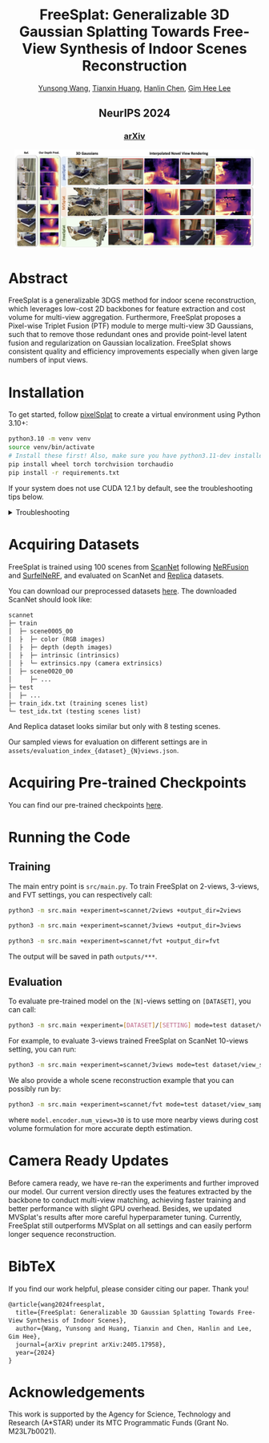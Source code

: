 <p align="center">

  <h1 align="center">FreeSplat: Generalizable 3D Gaussian Splatting Towards Free-View Synthesis of Indoor Scenes Reconstruction</h1>
  <p align="center">
    <a href="https://wangys16.github.io/">Yunsong Wang</a>,
    <a href="https://tianxinhuang.github.io/">Tianxin Huang</a>,
    <a href="https://hlinchen.github.io/">Hanlin Chen</a>,
    <a href="https://www.comp.nus.edu.sg/~leegh/">Gim Hee Lee</a>

  </p>

  <h2 align="center">NeurIPS 2024</h2>

  <h3 align="center"><a href="https://arxiv.org/pdf/2405.17958">arXiv</a>
  <div align="center"></div>
</p>

<p align="center">
  <a href="">
    <img src="./teaser/FreeSplat.jpg" alt="Logo" width="95%">
  </a>
</p>

# Abstract

FreeSplat is a generalizable 3DGS method for indoor scene reconstruction, which leverages low-cost 2D backbones for feature extraction and cost volume for multi-view aggregation. Furthermore, FreeSplat proposes a Pixel-wise Triplet Fusion (PTF) module to merge multi-view 3D Gaussians, such that to remove those redundant ones and provide point-level latent fusion and regularization on Gaussian localization. FreeSplat shows consistent quality and efficiency improvements especially when given large numbers of input views.

# Installation

To get started, follow [pixelSplat](https://github.com/dcharatan/pixelsplat) to create a virtual environment using Python 3.10+:

```bash
python3.10 -m venv venv
source venv/bin/activate
# Install these first! Also, make sure you have python3.11-dev installed if using Ubuntu.
pip install wheel torch torchvision torchaudio
pip install -r requirements.txt
```

If your system does not use CUDA 12.1 by default, see the troubleshooting tips below.

<details>
<summary>Troubleshooting</summary>
<br>

The Gaussian splatting CUDA code (`diff-gaussian-rasterization`) must be compiled using the same version of CUDA that PyTorch was compiled with. As of December 2023, the version of PyTorch you get when doing `pip install torch` was built using CUDA 12.1. If your system does not use CUDA 12.1 by default, you can try the following:

- Install a version of PyTorch that was built using your CUDA version. For example, to get PyTorch with CUDA 11.8, use the following command (more details [here](https://pytorch.org/get-started/locally/)):

```bash
pip3 install torch torchvision torchaudio --index-url https://download.pytorch.org/whl/cu118
```

- Install CUDA Toolkit 12.1 on your system. One approach (*try this at your own risk!*) is to install a second CUDA Toolkit version using the `runfile (local)` option [here](https://developer.nvidia.com/cuda-12-1-0-download-archive?target_os=Linux&target_arch=x86_64&Distribution=Ubuntu&target_version=22.04&target_type=runfile_local). When you run the installer, disable the options that install GPU drivers and update the default CUDA symlinks. If you do this, you can point your system to CUDA 12.1 during installation as follows:

```bash
LD_LIBRARY_PATH=/usr/local/cuda-12.1/lib64 pip install -r requirements.txt
# If everything else was installed but you're missing diff-gaussian-rasterization, do:
LD_LIBRARY_PATH=/usr/local/cuda-12.1/lib64 pip install git+https://github.com/dcharatan/diff-gaussian-rasterization-modified
```
</details>

# Acquiring Datasets

FreeSplat is trained using 100 scenes from [ScanNet](http://www.scan-net.org) following [NeRFusion](https://github.com/jetd1/NeRFusion) and [SurfelNeRF](https://github.com/TencentARC/SurfelNeRF), and evaluated on ScanNet and [Replica](https://github.com/facebookresearch/Replica-Dataset) datasets.

You can download our preprocessed datasets [here](). The downloaded ScanNet should look like:
```
scannet
├─ train
│  ├─ scene0005_00
|  ├  ├─ color (RGB images)
│  ├  ├─ depth (depth images)
│  ├  ├─ intrinsic (intrinsics)
│  ├  └─ extrinsics.npy (camera extrinsics)
│  ├─ scene0020_00
│     ├─ ...
├─ test
│  ├─ ...
├─ train_idx.txt (training scenes list)
└─ test_idx.txt (testing scenes list)
```
And Replica dataset looks similar but only with 8 testing scenes.

Our sampled views for evaluation on different settings are in ```assets/evaluation_index_{dataset}_{N}views.json```.

# Acquiring Pre-trained Checkpoints

You can find our pre-trained checkpoints [here]().

# Running the Code

## Training

The main entry point is `src/main.py`. To train FreeSplat on 2-views, 3-views, and FVT settings, you can respectively call:

```bash
python3 -m src.main +experiment=scannet/2views +output_dir=2views
```
```bash
python3 -m src.main +experiment=scannet/3views +output_dir=3views
```
```bash
python3 -m src.main +experiment=scannet/fvt +output_dir=fvt
```
The output will be saved in path ```outputs/***```.


## Evaluation

To evaluate pre-trained model on the ```[N]```-views setting on ```[DATASET]```, you can call:

```bash
python3 -m src.main +experiment=[DATASET]/[SETTING] mode=test dataset/view_sampler=evaluation checkpointing.load=[PATH_TO_CHECKPOINT] dataset.view_sampler.num_context_views=[N]
```

For example, to evaluate 3-views trained FreeSplat on ScanNet 10-views setting, you can run:

```bash
python3 -m src.main +experiment=scannet/3views mode=test dataset/view_sampler=evaluation checkpointing.load=[PATH_TO_CHECKPOINT] dataset.view_sampler.num_context_views=10
```

We also provide a whole scene reconstruction example that you can possibly run by:
```bash
python3 -m src.main +experiment=scannet/fvt mode=test dataset/view_sampler=evaluation checkpointing.load=[PATH_TO_CHECKPOINT] dataset.view_sampler.num_context_views=30 model.encoder.num_views=30
```
where ```model.encoder.num_views=30``` is to use more nearby views during cost volume formulation for more accurate depth estimation.

# Camera Ready Updates

Before camera ready, we have re-ran the experiments and further improved our model. Our current version directly uses the features extracted by the backbone to conduct multi-view matching, achieving faster training and better performance with slight GPU overhead. Besides, we updated MVSplat's results after more careful hyperparameter tuning. Currently, FreeSplat still outperforms MVSplat on all settings and can easily perform longer sequence reconstruction.


# BibTeX
If you find our work helpful, please consider citing our paper. Thank you!
```
@article{wang2024freesplat,
  title={FreeSplat: Generalizable 3D Gaussian Splatting Towards Free-View Synthesis of Indoor Scenes},
  author={Wang, Yunsong and Huang, Tianxin and Chen, Hanlin and Lee, Gim Hee},
  journal={arXiv preprint arXiv:2405.17958},
  year={2024}
}
```

# Acknowledgements

This work is supported by the Agency for Science, Technology and Research (A*STAR) under its MTC Programmatic Funds (Grant No. M23L7b0021).
